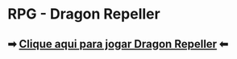 # RPG - Dragon Repeller
## ➡︎ [Clique aqui para jogar Dragon Repeller]([https://dev-hudson.github.io/RPG---Dragon-Repeller/]) ⬅︎

